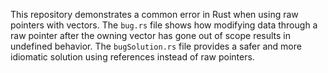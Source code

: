 This repository demonstrates a common error in Rust when using raw pointers with vectors.  The `bug.rs` file shows how modifying data through a raw pointer after the owning vector has gone out of scope results in undefined behavior. The `bugSolution.rs` file provides a safer and more idiomatic solution using references instead of raw pointers.